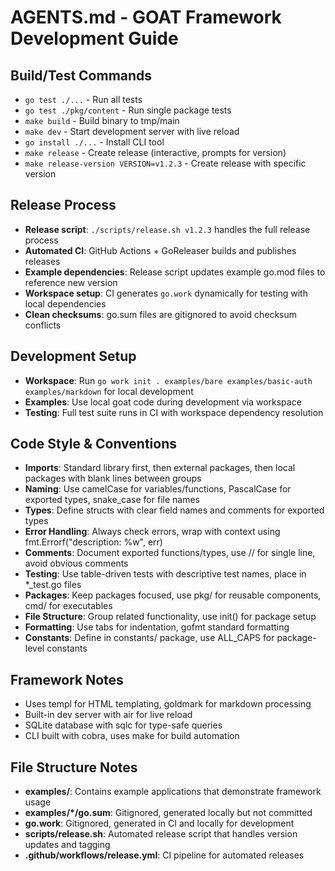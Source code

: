 # AGENTS.md - GOAT Framework Development Guide

## Build/Test Commands
- `go test ./...` - Run all tests
- `go test ./pkg/content` - Run single package tests  
- `make build` - Build binary to tmp/main
- `make dev` - Start development server with live reload
- `go install ./...` - Install CLI tool
- `make release` - Create release (interactive, prompts for version)
- `make release-version VERSION=v1.2.3` - Create release with specific version

## Release Process
- **Release script**: `./scripts/release.sh v1.2.3` handles the full release process
- **Automated CI**: GitHub Actions + GoReleaser builds and publishes releases
- **Example dependencies**: Release script updates example go.mod files to reference new version
- **Workspace setup**: CI generates `go.work` dynamically for testing with local dependencies
- **Clean checksums**: go.sum files are gitignored to avoid checksum conflicts

## Development Setup
- **Workspace**: Run `go work init . examples/bare examples/basic-auth examples/markdown` for local development
- **Examples**: Use local goat code during development via workspace
- **Testing**: Full test suite runs in CI with workspace dependency resolution

## Code Style & Conventions
- **Imports**: Standard library first, then external packages, then local packages with blank lines between groups
- **Naming**: Use camelCase for variables/functions, PascalCase for exported types, snake_case for file names
- **Types**: Define structs with clear field names and comments for exported types
- **Error Handling**: Always check errors, wrap with context using fmt.Errorf("description: %w", err)
- **Comments**: Document exported functions/types, use // for single line, avoid obvious comments
- **Testing**: Use table-driven tests with descriptive test names, place in *_test.go files
- **Packages**: Keep packages focused, use pkg/ for reusable components, cmd/ for executables
- **File Structure**: Group related functionality, use init() for package setup
- **Formatting**: Use tabs for indentation, gofmt standard formatting
- **Constants**: Define in constants/ package, use ALL_CAPS for package-level constants

## Framework Notes
- Uses templ for HTML templating, goldmark for markdown processing
- Built-in dev server with air for live reload
- SQLite database with sqlc for type-safe queries
- CLI built with cobra, uses make for build automation

## File Structure Notes
- **examples/**: Contains example applications that demonstrate framework usage
- **examples/*/go.sum**: Gitignored, generated locally but not committed
- **go.work**: Gitignored, generated in CI and locally for development
- **scripts/release.sh**: Automated release script that handles version updates and tagging
- **.github/workflows/release.yml**: CI pipeline for automated releases
